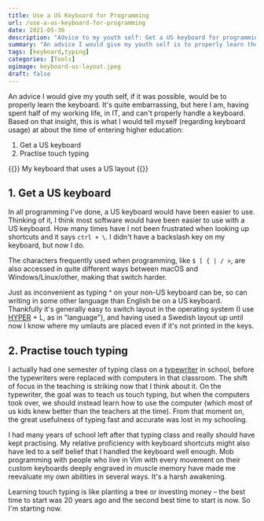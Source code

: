 ```yaml
---
title: Use a US Keyboard for Programming
url: /use-a-us-keyboard-for-programming
date: 2021-05-30
description: "Advice to my youth self: Get a US keyboard for programming."
summary: "An advice I would give my youth self is to properly learn the keyboard, specifically to switch to a US layout for programming and to learn touch typing."
tags: [keyboard,typing]
categories: [Tools]
ogimage: keyboard-us-layout.jpeg
draft: false
---
```


An advice I would give my youth self, if it was possible, would be to properly learn the keyboard.
It's quite embarrassing, but here I am, having spent half of my working life, in IT, and can't properly handle a keyboard. Based on that insight, this is what I would tell myself (regarding keyboard usage) at about the time of entering higher education:

1. Get a US keyboard
2. Practise touch typing

{{<post-image image="keyboard-us-layout.jpeg" alt="My custom built keyboard with a US layout" >}}
My keyboard that uses a US layout
{{</post-image>}}

## 1. Get a US keyboard

In all programming I've done, a US keyboard would have been easier to use. Thinking of it, I think most software would have been easier to use with a US keyboard. How many times have I not been frustrated when looking up shortcuts and it says `ctrl + \`. I didn't have a backslash key on my keyboard, but now I do.

The characters frequently used when programming, like `$ [ { | / >`, are also accessed in quite different ways between macOS and Windows/Linux/other, making that switch harder.

Just as inconvenient as typing ^ on your non-US keyboard can be, so can writing in some other language than English be on a US keyboard. Thankfully it's generally easy to switch layout in the operating system (I use [HYPER][1] + L, as in "language"), and having used a Swedish layout up until now I know where my umlauts are placed even if it's not printed in the keys.

## 2. Practise touch typing

I actually had one semester of typing class on a [typewriter][2] in school, before the typewriters were replaced with computers in that classroom. The shift of focus in the teaching is striking now that I think about it. On the typewriter, the goal was to teach us touch typing, but when the computers took over, we should instead learn how to use the computer (which most of us kids knew better than the teachers at the time). From that moment on, the great usefulness of typing fast and accurate was lost in my schooling.

I had many years of school left after that typing class and really should have kept practising. My relative proficiency with keyboard shortcuts might also have led to a self belief that I handled the keyboard well enough. Mob programming with people who live in Vim with every movement on their custom keyboards deeply engraved in muscle memory have made me reevaluate my own abilities in several ways. It's a harsh awakening.

Learning touch typing is like planting a tree or investing money – the best time to start was 20 years ago and the second best time to start is now. So I'm starting now.

[1]: https://xam.io/2020/hyper-key/
[2]: https://en.wikipedia.org/wiki/Typewriter
